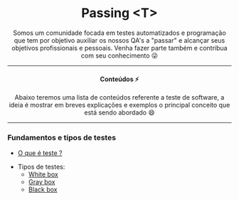 <h1 align="center"> Passing &lt;T&gt;</h1>

<p align="center">Somos um comunidade focada em testes automatizados e programação que tem por objetivo auxiliar os nossos QA's a "passar" e alcançar seus objetivos profissionais e pessoais. Venha fazer parte também e contribua com seu conhecimento 😜 </p>

<hr>
<h4 align="center">Conteúdos ⚡</h4>

<p align="center">Abaixo teremos uma lista de conteúdos referente a teste de software, a ideia   é mostrar em breves explicações e exemplos o principal conceito que está sendo abordado 😄 </p>

<hr>

### Fundamentos e tipos de testes
 * [O que é teste ?](./docs/conceito-de-teste/conceito-de-teste.md)
 - Tipos de testes:
   * [White box](#white-box)
   * [Gray box](#gray-box)
   * [Black box](#black-box) 



